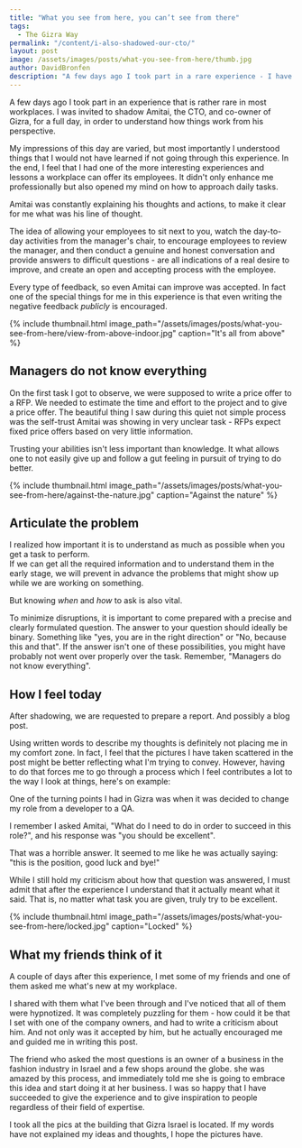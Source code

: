 ```yaml
---
title: "What you see from here, you can’t see from there"
tags:
  - The Gizra Way  
permalink: "/content/i-also-shadowed-our-cto/"  
layout: post  
image: /assets/images/posts/what-you-see-from-here/thumb.jpg    
author: DavidBronfen  
description: "A few days ago I took part in a rare experience - I have shadowed my boss."
---
```


A few days ago I took part in an experience that is rather rare in most workplaces. I was invited to shadow Amitai, the CTO, and co-owner of Gizra, for a full day, in order to understand how things work from his perspective.

My impressions of this day are varied, but most importantly I understood things that I would not have learned if not going through this experience. In the end, I feel that I had one of the more interesting experiences and lessons a workplace can offer its employees. It didn't only enhance me professionally but also opened my mind on how to approach daily tasks.

Amitai was constantly explaining his thoughts and actions, to make it clear for me what was his line of thought.

The idea of allowing your employees to sit next to you, watch the day-to-day activities from the manager's chair, to encourage employees to review the manager, and then conduct a genuine and honest conversation and provide answers to difficult questions - are all indications of a real desire to improve, and create an open and accepting process with the employee.

Every type of feedback, so even Amitai can improve was accepted. In fact one of the special things for me in this experience is that even writing the negative feedback _publicly_ is encouraged.

{% include thumbnail.html  image_path="/assets/images/posts/what-you-see-from-here/view-from-above-indoor.jpg" caption="It's all from above" %}

## Managers do not know everything

On the first task I got to observe, we were supposed to write a price offer to a RFP. We needed to estimate the time and effort to the project and to give a price offer. The beautiful thing I saw during this quiet not simple process was the self-trust Amitai was showing in very unclear task - RFPs expect fixed price offers based on very little information.

Trusting your abilities isn't less important than knowledge. It what allows one to not easily give up and follow a gut feeling in pursuit of trying to do better.

{% include thumbnail.html  image_path="/assets/images/posts/what-you-see-from-here/against-the-nature.jpg" caption="Against the nature" %}

## Articulate the problem

I realized how important it is to understand as much as possible when you get a task to perform.  
If we can get all the required information and to understand them in the early stage, we will prevent in advance the problems that might show up while we are working on something.

But knowing _when_ and _how_ to ask is also vital.

To minimize disruptions, it is important to come prepared with a precise and clearly formulated question. The answer to your question should ideally be binary. Something like "yes, you are in the right direction" or "No, because this and that". If the answer isn't one of these possibilities, you might have probably not went over properly over the task. Remember, "Managers do not know everything".

## How I feel today

After shadowing, we are requested to prepare a report. And possibly a blog post.

Using written words to describe my thoughts is definitely not placing me in my comfort zone. In fact, I feel that the pictures I have taken scattered in the post might be better reflecting what I'm trying to convey. However, having to do that forces me to go through a process which I feel contributes a lot to the way I look at things, here's on example:

One of the turning points I had in Gizra was when it was decided to change my role from a developer to a QA.

I remember I asked Amitai, "What do I need to do in order to succeed in this role?", and his response was "you should be excellent".

That was a horrible answer. It seemed to me like he was actually saying: "this is the position, good luck and bye!"

While I still hold my criticism about how that question was answered, I must admit that after the experience I understand that it actually meant what it said. That is, no matter what task you are given, truly try to be excellent.

{% include thumbnail.html image_path="/assets/images/posts/what-you-see-from-here/locked.jpg" caption="Locked" %}


## What my friends think of it

A couple of days after this experience, I met some of my friends and one of them asked me what's new at my workplace.

I shared with them what I've been through and I've noticed that all of them were hypnotized. It was completely puzzling for them - how could it be that I set with one of the company owners, and had to write a criticism about him. And not only was it accepted by him, but he actually encouraged me and guided me in writing this post.

The friend who asked the most questions is an owner of a business in the fashion industry in Israel and a few shops around the globe. she was amazed by this process, and immediately told me she is going to embrace this idea and start doing it at her business. I was so happy that I have succeeded to give the experience and to give inspiration to people regardless of their field of expertise.

I took all the pics at the building that Gizra Israel is located. If my words have not explained my ideas and thoughts, I hope the pictures have.
